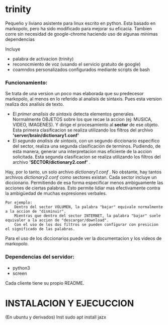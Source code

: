 # trinity
Pequeño y liviano asistente para linux escrito en python.
Esta basado en markopolo, pero ha sido modificado para mejorar su eficacia.
Tambien corre sin necesidad de google-chrome haciendo uso de algunas minimas dependencias

Incluye
- palabra de activacion (trinity)
- reconocmiento de voz (usando el servicio gratuito de google)
- coamndos personalizados configurados mediante scripts de bash


### Funcionamiento:
Se trata de una version un poco mas elaborada que su predecesor markopolo, al menos en lo referido al analisis de sintaxis. Pues esta version realiza dos analisis de texto.
- El *primer analisis de sintaxis* detecta elementos generales. Normalmente OBJETOS sobre los que recae la accion (ej: MUSICA, VIDEO, IMAGENES). Y dirige el procesamiento al **sector** de ese objeto. Esta primera clasificacion se realiza utilizando los filtros del archivo **'server/brain/dictionary1.conf'**
- El *segundo analisis de sintaxis*, con un segundo diccionario especifico del sector, realiza una segunda clasificación de terminos. Pudiendo, de esta manera, generar una interpretacion mas eficiente de la accion solicitada. Esta segunda clasificacion se realiza utilizando los filtros del archivo **'SECTOR/dictionary2.conf'** .

Hay, por lo tanto, un solo archivo *dictionary1.conf* . No obstante, hay tantos archivos *dictionary2.conf* como sectores existan. Cada sector incluye un diccionario. Permitiendo de esa forma especificar menos ambiguamente las acciones de ciertas palabras.
Esto permite lidiar mas efectivamente contra la ambigüedad de muchas expresiones verbales.

    Por ejemplo:
        Dentro del sector VOLUMEN, la palabra "bajar" equivale normalmente a la accion de "disminuir".
        Mientras que dentro del sector INTERNET, la palabra "bajar" suele equivaler a la accion de "descargar/download".
        Con el uso de los dos filtros se pueden configurar con presicion el significado de las palabras.

Para el uso de los diccionarios puede ver la documentacion y los videos de markopolo.


### Dependencias del servidor:
- python3
- screen

Cada cliente tiene su propio README.

# INSTALACION Y EJECUCCION
(En ubuntu y derivados)
Inst
  sudo apt install jazx 

